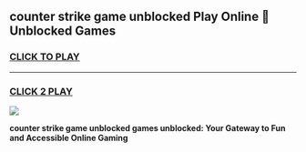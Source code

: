 
## counter strike game unblocked Play Online 👋 Unblocked Games
<h3>
<a href="https://premium.freeplayer.one?title=counter_strike_game_unblocked&ref=19F">CLICK TO PLAY</a></h3>
<hr>

<h3>
<a href="https://premium.freeplayer.one?title=counter_strike_game_unblocked&ref=19F">CLICK 2 PLAY</a>
  
</h3>

<a href="https://premium.freeplayer.one?title=counter_strike_game_unblocked&ref=19F"><img src="https://clearcache.store/games.png"></a>


**counter strike game unblocked games unblocked: Your Gateway to Fun and Accessible Online Gaming**
